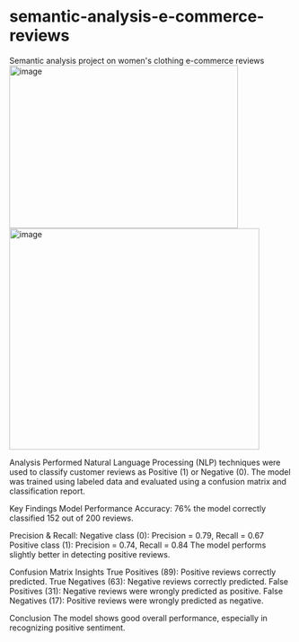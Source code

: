 # semantic-analysis-e-commerce-reviews
Semantic analysis project on women's clothing e-commerce reviews
<img width="407" height="290" alt="image" src="https://github.com/user-attachments/assets/b6de821a-f751-46dd-8a65-881fe6680062" />
<img width="445" height="394" alt="image" src="https://github.com/user-attachments/assets/d3648207-f0b7-4078-bd18-66029d4fcd44" />

   Analysis Performed
   Natural Language Processing (NLP) techniques were used to classify customer reviews as Positive (1) or Negative (0).
   The model was trained using labeled data and evaluated using a confusion matrix and classification report.

   Key Findings
   Model Performance
   Accuracy: 76%     the model correctly classified 152 out of 200 reviews.

   Precision & Recall:
   Negative class (0): Precision = 0.79, Recall = 0.67
   Positive class (1): Precision = 0.74, Recall = 0.84
   The model performs slightly better in detecting positive reviews.

   Confusion Matrix Insights
   True Positives (89): Positive reviews correctly predicted.
   True Negatives (63): Negative reviews correctly predicted.
   False Positives (31): Negative reviews were wrongly predicted as positive.
   False Negatives (17): Positive reviews were wrongly predicted as negative.

   Conclusion
   The model shows good overall performance, especially in recognizing positive sentiment.
